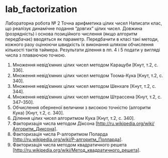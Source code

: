 # lab_factorization 
Лабораторна робота № 2
Точна арифметика цілих чисел
Написати клас, що реалізує динамічне подання “довгих” цілих чисел. Довжина
(розрядність) і основа позиційного числення (якщо алгоритм передбачає) вводяться як
параметр. Передбачити в класі такі методи, кожного разу оцінюючи швидкість їх
виконання шляхом обчислення кількості тактів таймера. Результати ділення в пп. 4 і 5
подати у вигляді числа з плаваючою точкою.
1. Множення невід’ємних цілих чисел методом Карацуби [Кнут, т.2, с. 336].
2. Множення невід’ємних цілих чисел методом Тоома-Кука [Кнут, т.2, с. 340].
3. Множення невід’ємних цілих чисел методом Шенхаге [Кнут, т.2, с. 344].
4. Множення невід’ємних цілих чисел методом Штрассена [Кнут, т.2, с. 347–350].
5. Обчислення оберненої величини з високою точністю (алгоритм Кука) [Кнут, т.2,
с. 340].
6. Ділення цілих чисел алгоритмом Кука [Кнут, т.2, с. 340].
7. Факторизація числа методом Діксона
[http://ru.wikipedia.org/wiki/Алгоритм_Диксона].
8. Факторизація числа P-алгоритмом Поларда
 [http://ru.wikipedia.org/wiki/Р-алгоритм_Полларда].
9. Факторизація числа методом квадратичного решета
[http://ru.wikipedia.org/wiki/Метод_квадратичного_решета].
